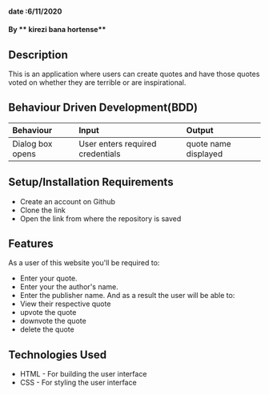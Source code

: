 #### date :6/11/2020
#### By ** kirezi bana hortense**
## Description
This is an application where users can create quotes and have those quotes voted on whether they are terrible or are inspirational.  
## Behaviour Driven Development(BDD)
|Behaviour| Input| Output|
|:--------|:-----|:------|
|Dialog box opens| User enters required credentials| quote name displayed|
## Setup/Installation Requirements
* Create an account on Github
* Clone the link
* Open the link from where the repository is saved
## Features
As a user of this website you'll be required to:
* Enter your quote.
* Enter your the author's name.
* Enter the publisher name.
And as a result the user will be able to:
* View their respective quote
* upvote the quote
* downvote the quote
* delete the quote

## Technologies Used
* HTML - For building the user interface
* CSS - For styling the user interface
